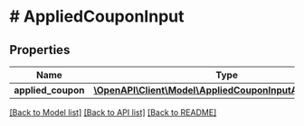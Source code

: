 # # AppliedCouponInput

## Properties

Name | Type | Description | Notes
------------ | ------------- | ------------- | -------------
**applied_coupon** | [**\OpenAPI\Client\Model\AppliedCouponInputAppliedCoupon**](AppliedCouponInputAppliedCoupon.md) |  | [optional]

[[Back to Model list]](../../README.md#models) [[Back to API list]](../../README.md#endpoints) [[Back to README]](../../README.md)
